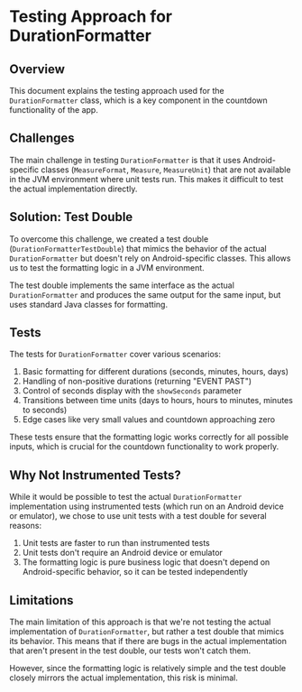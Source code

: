 # Testing Approach for DurationFormatter

## Overview
This document explains the testing approach used for the `DurationFormatter` class, which is a key component in the countdown functionality of the app.

## Challenges
The main challenge in testing `DurationFormatter` is that it uses Android-specific classes (`MeasureFormat`, `Measure`, `MeasureUnit`) that are not available in the JVM environment where unit tests run. This makes it difficult to test the actual implementation directly.

## Solution: Test Double
To overcome this challenge, we created a test double (`DurationFormatterTestDouble`) that mimics the behavior of the actual `DurationFormatter` but doesn't rely on Android-specific classes. This allows us to test the formatting logic in a JVM environment.

The test double implements the same interface as the actual `DurationFormatter` and produces the same output for the same input, but uses standard Java classes for formatting.

## Tests
The tests for `DurationFormatter` cover various scenarios:
1. Basic formatting for different durations (seconds, minutes, hours, days)
2. Handling of non-positive durations (returning "EVENT PAST")
3. Control of seconds display with the `showSeconds` parameter
4. Transitions between time units (days to hours, hours to minutes, minutes to seconds)
5. Edge cases like very small values and countdown approaching zero

These tests ensure that the formatting logic works correctly for all possible inputs, which is crucial for the countdown functionality to work properly.

## Why Not Instrumented Tests?
While it would be possible to test the actual `DurationFormatter` implementation using instrumented tests (which run on an Android device or emulator), we chose to use unit tests with a test double for several reasons:
1. Unit tests are faster to run than instrumented tests
2. Unit tests don't require an Android device or emulator
3. The formatting logic is pure business logic that doesn't depend on Android-specific behavior, so it can be tested independently

## Limitations
The main limitation of this approach is that we're not testing the actual implementation of `DurationFormatter`, but rather a test double that mimics its behavior. This means that if there are bugs in the actual implementation that aren't present in the test double, our tests won't catch them.

However, since the formatting logic is relatively simple and the test double closely mirrors the actual implementation, this risk is minimal.